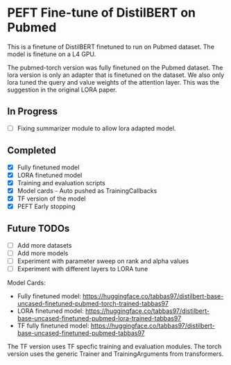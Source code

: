 # PEFT Fine-tune of DistilBERT on Pubmed

This is a finetune of DistilBERT finetuned to run on Pubmed dataset. The model is finetune on a L4 GPU.

The pubmed-torch version was fully finetuned on the Pubmed dataset. The lora version is only an adapter that is finetuned on the dataset. We also only lora tuned the query and value weights of the attention layer. This was the suggestion in the original LORA paper.

## In Progress
- [ ] Fixing summarizer module to allow lora adapted model.

## Completed

- [x] Fully finetuned model
- [x] LORA finetuned model
- [x] Training and evaluation scripts
- [x] Model cards - Auto pushed as TrainingCallbacks
- [x] TF version of the model
- [x] PEFT Early stopping

## Future TODOs

- [ ] Add more datasets
- [ ] Add more models
- [ ] Experiment with parameter sweep on rank and alpha values
- [ ] Experiment with different layers to LORA tune

Model Cards:

- Fully finetuned model: <https://huggingface.co/tabbas97/distilbert-base-uncased-finetuned-pubmed-torch-trained-tabbas97>
- LORA finetuned model: <https://huggingface.co/tabbas97/distilbert-base-uncased-finetuned-pubmed-lora-trained-tabbas97>
- TF fully finetuned model: <https://huggingface.co/tabbas97/distilbert-base-uncased-finetuned-pubmed-tabbas97>

The TF version uses TF specfic training and evaluation modules. The torch version uses the generic Trainer and TrainingArguments from transformers.
